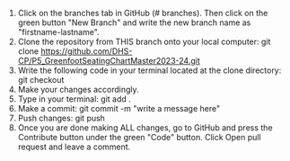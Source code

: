 1. Click on the branches tab in GitHub (# branches). Then click on the green button "New Branch" and write the new branch name as "firstname-lastname".
2. Clone the repository from THIS branch onto your local computer: git clone https://github.com/DHS-CP/P5_GreenfootSeatingChartMaster2023-24.git
3. Write the following code in your terminal located at the clone directory: git checkout <branch-name>
4. Make your changes accordingly.
5. Type in your terminal: git add .
6. Make a commit: git commit -m "write a message here"
7. Push changes: git push
8. Once you are done making ALL changes, go to GitHub and press the Contribute button under the green "Code" button. Click Open pull request and leave a comment.
